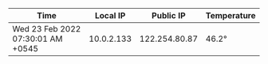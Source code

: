| Time     | Local IP | Public IP | Temperature |
| ----------- | ----------- | ----------- | ----------- |
| Wed 23 Feb 2022 07:30:01 AM +0545      | 10.0.2.133     | 122.254.80.87  | 46.2° |
